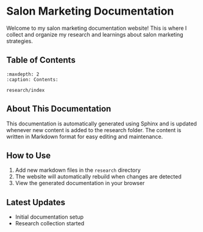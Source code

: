 # Salon Marketing Documentation

Welcome to my salon marketing documentation website! This is where I collect and organize my research and learnings about salon marketing strategies.

## Table of Contents

```{toctree}
:maxdepth: 2
:caption: Contents:

research/index
```

## About This Documentation

This documentation is automatically generated using Sphinx and is updated whenever new content is added to the research folder. The content is written in Markdown format for easy editing and maintenance.

## How to Use

1. Add new markdown files in the `research` directory
2. The website will automatically rebuild when changes are detected
3. View the generated documentation in your browser

## Latest Updates

- Initial documentation setup
- Research collection started 